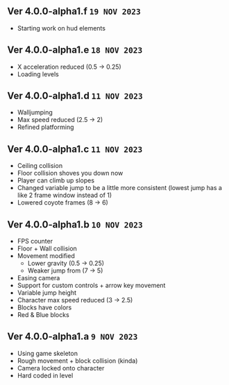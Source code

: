 ## Ver 4.0.0-alpha1.f `19 NOV 2023`
- Starting work on hud elements

## Ver 4.0.0-alpha1.e `18 NOV 2023`
- X acceleration reduced (0.5 -> 0.25)
- Loading levels

## Ver 4.0.0-alpha1.d `11 NOV 2023`
- Walljumping
- Max speed reduced (2.5 -> 2)
- Refined platforming

## Ver 4.0.0-alpha1.c `11 NOV 2023`
- Ceiling collision
- Floor collision shoves you down now
- Player can climb up slopes
- Changed variable jump to be a little more consistent (lowest jump has a like 2 frame window instead of 1)
- Lowered coyote frames (8 -> 6)

## Ver 4.0.0-alpha1.b `10 NOV 2023`
- FPS counter
- Floor + Wall collision
- Movement modified
  - Lower gravity (0.5 -> 0.25)
  - Weaker jump from (7 -> 5)
- Easing camera
- Support for custom controls + arrow key movement
- Variable jump height
- Character max speed reduced (3 -> 2.5)
- Blocks have colors
- Red & Blue blocks

## Ver 4.0.0-alpha1.a `9 NOV 2023`
- Using game skeleton
- Rough movement + block collision (kinda)
- Camera locked onto character
- Hard coded in level